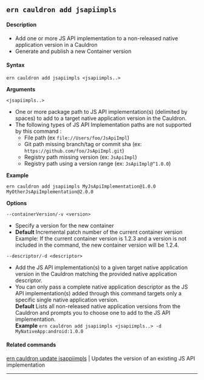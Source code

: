 ## `ern cauldron add jsapiimpls`

#### Description

* Add one or more JS API implementation to a non-released native application version in a Cauldron  
* Generate and publish a new Container version  

#### Syntax

`ern cauldron add jsapiimpls <jsapiimpls..>`  

**Arguments**

`<jsapiimpls..>`

* One or more package path to JS API implementation(s) (delimited by spaces) to add to a target native application version in the Cauldron.
* The following types of JS API Implementation paths are not supported by this command :
  - File path (ex `file://Users/foo/JsApiImpl`)
  - Git path missing branch/tag or commit sha (ex: `https://github.com/foo/JsApiImpl.git`)
  - Registry path missing version (ex: `JsApiImpl`)
  - Registry path using a version range (ex: `JsApiImpl@^1.0.0`)

**Example**  

`ern cauldron add jsapiimpls MyJsApiImplementation@1.0.0 MyOtherJsApiImplementation@2.0.0`

**Options**  

`--containerVersion/-v <version>`

* Specify a version for the new container  
* **Default**  Incremental patch number of the current container version  
Example: If the current container version is 1.2.3 and a version is not included in the command, the new container version will be 1.2.4.  

`--descriptor/-d <descriptor>`

* Add the JS API implementation(s) to a given target native application version in the Cauldron matching the provided native application descriptor.  
* You can only pass a complete native application descriptor as the JS API implementation(s) added through this command targets only a specific single native application version.  
**Default**  Lists all non-released native application versions from the Cauldron and  prompts you to choose one to add to the JS API implementation.  
**Example** `ern cauldron add jsapiimpls <jsapiimpls..> -d MyNativeApp:android:1.0.0`  

#### Related commands

[ern cauldron update jsappiimpls] | Updates the version of an existing JS API implementation

_________
[ern cauldron update jsappiimpls]: ../update/jsappiimpls.md